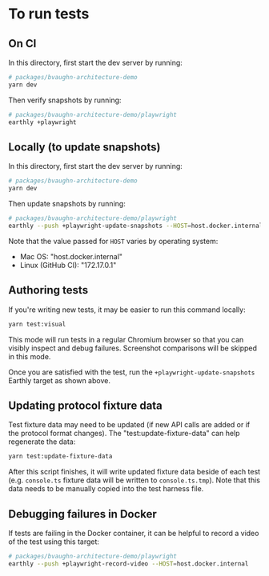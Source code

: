 # To run tests

## On CI

In this directory, first start the dev server by running:

```sh
# packages/bvaughn-architecture-demo
yarn dev
```

Then verify snapshots by running:

```sh
# packages/bvaughn-architecture-demo/playwright
earthly +playwright
```

## Locally (to update snapshots)

In this directory, first start the dev server by running:

```sh
# packages/bvaughn-architecture-demo
yarn dev
```

Then update snapshots by running:

```sh
# packages/bvaughn-architecture-demo/playwright
earthly --push +playwright-update-snapshots --HOST=host.docker.internal
```

Note that the value passed for `HOST` varies by operating system:

- Mac OS: "host.docker.internal"
- Linux (GitHub CI): "172.17.0.1"

## Authoring tests

If you're writing new tests, it may be easier to run this command locally:

```sh
yarn test:visual
```

This mode will run tests in a regular Chromium browser so that you can visibly inspect and debug failures. Screenshot comparisons will be skipped in this mode.

Once you are satisfied with the test, run the `+playwright-update-snapshots` Earthly target as shown above.

## Updating protocol fixture data

Test fixture data may need to be updated (if new API calls are added or if the protocol format changes). The "test:update-fixture-data" can help regenerate the data:

```sh
yarn test:update-fixture-data
```

After this script finishes, it will write updated fixture data beside of each test (e.g. `console.ts` fixture data will be written to `console.ts.tmp`). Note that this data needs to be manually copied into the test harness file.

## Debugging failures in Docker

If tests are failing in the Docker container, it can be helpful to record a video of the test using this target:

```sh
# packages/bvaughn-architecture-demo/playwright
earthly --push +playwright-record-video --HOST=host.docker.internal
```
